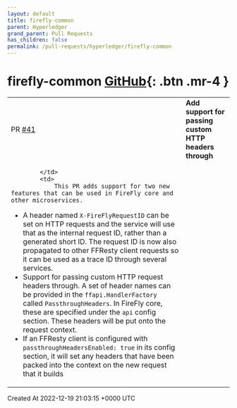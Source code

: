 ```yaml
---
layout: default
title: firefly-common
parent: Hyperledger
grand_parent: Pull Requests
has_children: false
permalink: /pull-requests/hyperledger/firefly-common
---
```


# firefly-common <span class="fs-3 right-align">[GitHub](https://github.com/hyperledger/firefly-common){: .btn .mr-4 }</span>


<div>
    <table>
        <tr>
            <td>
                PR <a href="https://github.com/hyperledger/firefly-common/pull/41" class=".btn">#41</a>
            </td>
            <td>
                <b>
                    Add support for passing custom HTTP headers through
                </b>
            </td>
        </tr>
        <tr>
            <td>
                
            </td>
            <td>
                This PR adds support for two new features that can be used in FireFly core and other microservices.

- A header named `X-FireFlyRequestID` can be set on HTTP requests and the service will use that as the internal request ID, rather than a generated short ID. The request ID is now also propagated to other FFResty client requests so it can be used as a trace ID through several services.
- Support for passing custom HTTP request headers through. A set of header names can be provided in the `ffapi.HandlerFactory` called `PassthroughHeaders`. In FireFly core, these are specified under the `api` config section. These headers will be put onto the request context.
- If an FFResty client is configured with `passthroughHeadersEnabled: true` in its config section, it will set any headers that have been packed into the context on the new request that it builds
            </td>
        </tr>
    </table>
    <div class="right-align">
        Created At 2022-12-19 21:03:15 +0000 UTC
    </div>
</div>

